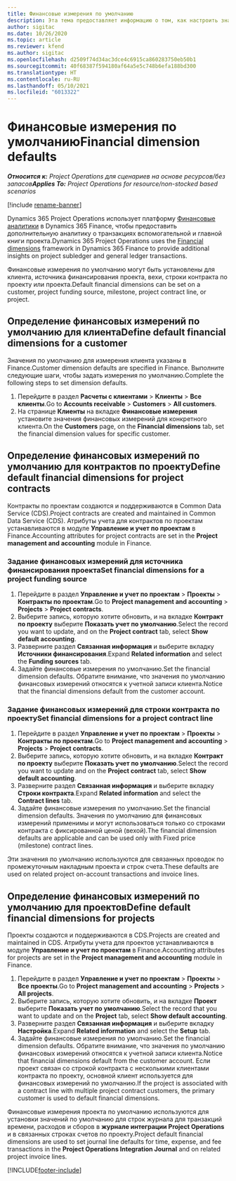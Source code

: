 ```yaml
---
title: Финансовые измерения по умолчанию
description: Эта тема предоставляет информацию о том, как настроить значения по умолчанию для финансовых измерений.
author: sigitac
ms.date: 10/26/2020
ms.topic: article
ms.reviewer: kfend
ms.author: sigitac
ms.openlocfilehash: d2509f74d34ac3dce4c6915ca860283750eb50b1
ms.sourcegitcommit: 40f68387f594180af64a5e5c748b6efa188bd300
ms.translationtype: HT
ms.contentlocale: ru-RU
ms.lasthandoff: 05/10/2021
ms.locfileid: "6013322"
---
```

# <a name="financial-dimension-defaults"></a><span data-ttu-id="08737-103">Финансовые измерения по умолчанию</span><span class="sxs-lookup"><span data-stu-id="08737-103">Financial dimension defaults</span></span>

<span data-ttu-id="08737-104">_**Относится к:** Project Operations для сценариев на основе ресурсов/без запасов_</span><span class="sxs-lookup"><span data-stu-id="08737-104">_**Applies To:** Project Operations for resource/non-stocked based scenarios_</span></span>

[!include [rename-banner](~/includes/cc-data-platform-banner.md)]

<span data-ttu-id="08737-105">Dynamics 365 Project Operations использует платформу [Финансовые аналитики](/dynamics365/finance/general-ledger/financial-dimensions) в Dynamics 365 Finance, чтобы предоставить дополнительную аналитику о транзакциях вспомогательной и главной книги проекта.</span><span class="sxs-lookup"><span data-stu-id="08737-105">Dynamics 365 Project Operations uses the [Financial dimensions](/dynamics365/finance/general-ledger/financial-dimensions) framework in Dynamics 365 Finance to provide additional insights on project subledger and general ledger transactions.</span></span>

<span data-ttu-id="08737-106">Финансовые измерения по умолчанию могут быть установлены для клиента, источника финансирования проекта, вехи, строки контракта по проекту или проекта.</span><span class="sxs-lookup"><span data-stu-id="08737-106">Default financial dimensions can be set on a customer, project funding source, milestone, project contract line, or project.</span></span>

## <a name="define-default-financial-dimensions-for-a-customer"></a><span data-ttu-id="08737-107">Определение финансовых измерений по умолчанию для клиента</span><span class="sxs-lookup"><span data-stu-id="08737-107">Define default financial dimensions for a customer</span></span>

<span data-ttu-id="08737-108">Значения по умолчанию для измерения клиента указаны в Finance.</span><span class="sxs-lookup"><span data-stu-id="08737-108">Customer dimension defaults are specified in Finance.</span></span> <span data-ttu-id="08737-109">Выполните следующие шаги, чтобы задать измерения по умолчанию.</span><span class="sxs-lookup"><span data-stu-id="08737-109">Complete the following steps to set dimension defaults.</span></span>

1. <span data-ttu-id="08737-110">Перейдите в раздел **Расчеты с клиентами** > **Клиенты** > **Все клиенты**.</span><span class="sxs-lookup"><span data-stu-id="08737-110">Go to **Accounts receivable** > **Customers** > **All customers**.</span></span>
2. <span data-ttu-id="08737-111">На странице **Клиенты** на вкладке **Финансовые измерения** установите значения финансовых измерений для конкретного клиента.</span><span class="sxs-lookup"><span data-stu-id="08737-111">On the **Customers** page, on the **Financial dimensions** tab, set the financial dimension values for specific customer.</span></span>

## <a name="define-default-financial-dimensions-for-project-contracts"></a><span data-ttu-id="08737-112">Определение финансовых измерений по умолчанию для контрактов по проекту</span><span class="sxs-lookup"><span data-stu-id="08737-112">Define default financial dimensions for project contracts</span></span>

<span data-ttu-id="08737-113">Контракты по проектам создаются и поддерживаются в Common Data Service (CDS).</span><span class="sxs-lookup"><span data-stu-id="08737-113">Project contracts are created and maintained in Common Data Service (CDS).</span></span> <span data-ttu-id="08737-114">Атрибуты учета для контрактов по проектам устанавливаются в модуле **Управление и учет по проектам** в Finance.</span><span class="sxs-lookup"><span data-stu-id="08737-114">Accounting attributes for project contracts are set in the **Project management and accounting** module in Finance.</span></span>

### <a name="set-financial-dimensions-for-a-project-funding-source"></a><span data-ttu-id="08737-115">Задание финансовых измерений для источника финансирования проекта</span><span class="sxs-lookup"><span data-stu-id="08737-115">Set financial dimensions for a project funding source</span></span>

1. <span data-ttu-id="08737-116">Перейдите в раздел **Управление и учет по проектам** > **Проекты** > **Контракты по проектам**.</span><span class="sxs-lookup"><span data-stu-id="08737-116">Go to **Project management and accounting** > **Projects** > **Project contracts**.</span></span>
2. <span data-ttu-id="08737-117">Выберите запись, которую хотите обновить, и на вкладке **Контракт по проекту** выберите **Показать учет по умолчанию**.</span><span class="sxs-lookup"><span data-stu-id="08737-117">Select the record you want to update, and on the **Project contract** tab, select **Show default accounting**.</span></span>
3. <span data-ttu-id="08737-118">Разверните раздел **Связанная информация** и выберите вкладку **Источники финансирования**.</span><span class="sxs-lookup"><span data-stu-id="08737-118">Expand **Related information** and select the **Funding sources** tab.</span></span>
4. <span data-ttu-id="08737-119">Задайте финансовые измерения по умолчанию.</span><span class="sxs-lookup"><span data-stu-id="08737-119">Set the financial dimension defaults.</span></span> <span data-ttu-id="08737-120">Обратите внимание, что значения по умолчанию финансовых измерений относятся к учетной записи клиента.</span><span class="sxs-lookup"><span data-stu-id="08737-120">Notice that the financial dimensions default from the customer account.</span></span>

### <a name="set-financial-dimensions-for-a-project-contract-line"></a><span data-ttu-id="08737-121">Задание финансовых измерений для строки контракта по проекту</span><span class="sxs-lookup"><span data-stu-id="08737-121">Set financial dimensions for a project contract line</span></span>

1. <span data-ttu-id="08737-122">Перейдите в раздел **Управление и учет по проектам** > **Проекты** > **Контракты по проектам**.</span><span class="sxs-lookup"><span data-stu-id="08737-122">Go to **Project management and accounting** > **Projects** > **Project contracts**.</span></span>
2. <span data-ttu-id="08737-123">Выберите запись, которую хотите обновить, и на вкладке **Контракт по проекту** выберите **Показать учет по умолчанию**.</span><span class="sxs-lookup"><span data-stu-id="08737-123">Select the record you want to update and on the **Project contract** tab, select **Show default accounting**.</span></span>
3. <span data-ttu-id="08737-124">Разверните раздел **Связанная информация** и выберите вкладку **Строки контракта**.</span><span class="sxs-lookup"><span data-stu-id="08737-124">Expand **Related information** and select the **Contract lines** tab.</span></span>
4. <span data-ttu-id="08737-125">Задайте финансовые измерения по умолчанию.</span><span class="sxs-lookup"><span data-stu-id="08737-125">Set the financial dimension defaults.</span></span> <span data-ttu-id="08737-126">Значения по умолчанию для финансовых измерений применимы и могут использоваться только со строками контракта с фиксированной ценой (вехой).</span><span class="sxs-lookup"><span data-stu-id="08737-126">The financial dimension defaults are applicable and can be used only with Fixed price (milestone) contract lines.</span></span>

<span data-ttu-id="08737-127">Эти значения по умолчанию используются для связанных проводок по промежуточным накладным проекта и строк счета.</span><span class="sxs-lookup"><span data-stu-id="08737-127">These defaults are used on related project on-account transactions and invoice lines.</span></span>

## <a name="define-default-financial-dimensions-for-projects"></a><span data-ttu-id="08737-128">Определение финансовых измерений по умолчанию для проектов</span><span class="sxs-lookup"><span data-stu-id="08737-128">Define default financial dimensions for projects</span></span>

<span data-ttu-id="08737-129">Проекты создаются и поддерживаются в CDS.</span><span class="sxs-lookup"><span data-stu-id="08737-129">Projects are created and maintained in CDS.</span></span> <span data-ttu-id="08737-130">Атрибуты учета для проектов устанавливаются в модуле **Управление и учет по проектам** в Finance.</span><span class="sxs-lookup"><span data-stu-id="08737-130">Accounting attributes for projects are set in the **Project management and accounting** module in Finance.</span></span>

1. <span data-ttu-id="08737-131">Перейдите в раздел **Управление и учет по проектам** > **Проекты** > **Все проекты**.</span><span class="sxs-lookup"><span data-stu-id="08737-131">Go to **Project management and accounting** > **Projects** > **All projects**.</span></span>
2. <span data-ttu-id="08737-132">Выберите запись, которую хотите обновить, и на вкладке **Проект** выберите **Показать учет по умолчанию**.</span><span class="sxs-lookup"><span data-stu-id="08737-132">Select the record that you want to update and on the **Project** tab, select **Show default accounting**.</span></span>
3. <span data-ttu-id="08737-133">Разверните раздел **Связанная информация** и выберите вкладку **Настройка**.</span><span class="sxs-lookup"><span data-stu-id="08737-133">Expand **Related information** and select the **Setup** tab.</span></span>
4. <span data-ttu-id="08737-134">Задайте финансовые измерения по умолчанию.</span><span class="sxs-lookup"><span data-stu-id="08737-134">Set the financial dimension defaults.</span></span> <span data-ttu-id="08737-135">Обратите внимание, что значения по умолчанию финансовых измерений относятся к учетной записи клиента.</span><span class="sxs-lookup"><span data-stu-id="08737-135">Notice that financial dimensions default from the customer account.</span></span> <span data-ttu-id="08737-136">Если проект связан со строкой контракта с несколькими клиентами контракта по проекту, основной клиент используется для финансовых измерений по умолчанию.</span><span class="sxs-lookup"><span data-stu-id="08737-136">If the project is associated with a contract line with multiple project contract customers, the primary customer is used to default financial dimensions.</span></span>

<span data-ttu-id="08737-137">Финансовые измерения проекта по умолчанию используются для установки значений по умолчанию для строк журнала для транзакций времени, расходов и сборов в **журнале интеграции Project Operations** и в связанных строках счетов по проекту.</span><span class="sxs-lookup"><span data-stu-id="08737-137">Project default financial dimensions are used to set journal line defaults for time, expense, and fee transactions in the **Project Operations Integration Journal** and on related project invoice lines.</span></span>


[!INCLUDE[footer-include](../includes/footer-banner.md)]